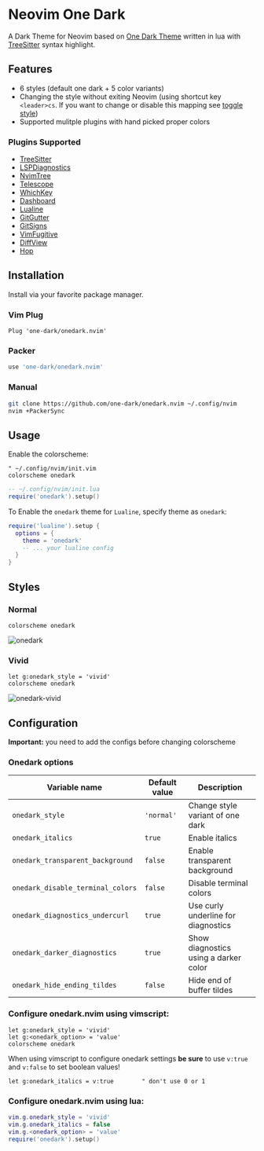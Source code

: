 # Neovim One Dark

A Dark Theme for Neovim based on [One Dark Theme](https://github.com/atom/atom/tree/master/packages/one-dark-ui) written in lua with [TreeSitter](https://github.com/nvim-treesitter/nvim-treesitter) syntax highlight.

## Features

- 6 styles (default one dark + 5 color variants)
- Changing the style without exiting Neovim (using shortcut key `<leader>cs`. If you want to change or disable this mapping see [toggle style](#toggle-style))
- Supported mulitple plugins with hand picked proper colors

### Plugins Supported

- [TreeSitter](https://github.com/nvim-treesitter/nvim-treesitter)
- [LSPDiagnostics](https://neovim.io/doc/user/lsp.html)
- [NvimTree](https://github.com/kyazdani42/nvim-tree.lua)
- [Telescope](https://github.com/nvim-telescope/telescope.nvim)
- [WhichKey](https://github.com/folke/which-key.nvim)
- [Dashboard](https://github.com/glepnir/dashboard-nvim)
- [Lualine](https://github.com/hoob3rt/lualine.nvim)
- [GitGutter](https://github.com/airblade/vim-gitgutter)
- [GitSigns](https://github.com/lewis6991/gitsigns.nvim)
- [VimFugitive](https://github.com/tpope/vim-fugitive)
- [DiffView](https://github.com/sindrets/diffview.nvim)
- [Hop](https://github.com/phaazon/hop.nvim)

## Installation

Install via your favorite package manager.

### Vim Plug

```vim
Plug 'one-dark/onedark.nvim'
```

### Packer

```lua
use 'one-dark/onedark.nvim'
```

### Manual

```bash
git clone https://github.com/one-dark/onedark.nvim ~/.config/nvim
nvim +PackerSync
```

## Usage

Enable the colorscheme:

```vim
" ~/.config/nvim/init.vim
colorscheme onedark
```

```lua
-- ~/.config/nvim/init.lua
require('onedark').setup()
```

To Enable the `onedark` theme for `Lualine`, specify theme as `onedark`:

```lua
require('lualine').setup {
  options = {
    theme = 'onedark'
    -- ... your lualine config
  }
}
```

## Styles

### Normal

```vim
colorscheme onedark
```

<img alt="onedark" src="https://user-images.githubusercontent.com/20145075/119296900-8301de80-bc77-11eb-8b50-2accd6f8ecb0.png">

### Vivid

```vim
let g:onedark_style = 'vivid'
colorscheme onedark
```

<img alt="onedark-vivid" src="https://user-images.githubusercontent.com/20145075/119296915-872dfc00-bc77-11eb-9bd0-76c6d90f8e4f.png">

## Configuration

**Important:** you need to add the configs before changing colorscheme

### Onedark options

| Variable name                     | Default value | Description                           |
| --------------------------------- | ------------- | ------------------------------------- |
| `onedark_style`                   | `'normal'`    | Change style variant of one dark      |
| `onedark_italics`                 | `true`        | Enable italics                        |
| `onedark_transparent_background`  | `false`       | Enable transparent background         |
| `onedark_disable_terminal_colors` | `false`       | Disable terminal colors               |
| `onedark_diagnostics_undercurl`   | `true`        | Use curly underline for diagnostics   |
| `onedark_darker_diagnostics`      | `true`        | Show diagnostics using a darker color |
| `onedark_hide_ending_tildes`      | `false`       | Hide end of buffer tildes             |

### Configure onedark.nvim using vimscript:

```vim
let g:onedark_style = 'vivid'
let g:<onedark_option> = 'value'
colorscheme onedark
```

When using vimscript to configure onedark settings **be sure** to use `v:true` and `v:false` to set boolean values!

```vim
let g:onedark_italics = v:true        " don't use 0 or 1
```

### Configure onedark.nvim using lua:

```lua
vim.g.onedark_style = 'vivid'
vim.g.onedark_italics = false
vim.g.<onedark_option> = 'value'
require('onedark').setup()
```
